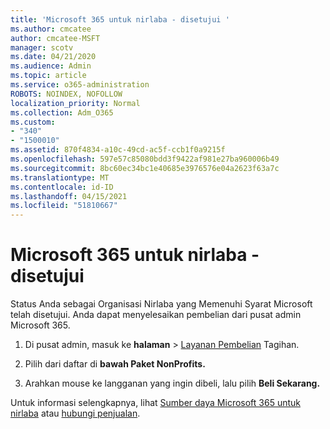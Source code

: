 ```yaml
---
title: 'Microsoft 365 untuk nirlaba - disetujui '
ms.author: cmcatee
author: cmcatee-MSFT
manager: scotv
ms.date: 04/21/2020
ms.audience: Admin
ms.topic: article
ms.service: o365-administration
ROBOTS: NOINDEX, NOFOLLOW
localization_priority: Normal
ms.collection: Adm_O365
ms.custom:
- "340"
- "1500010"
ms.assetid: 870f4834-a10c-49cd-ac5f-ccb1f0a9215f
ms.openlocfilehash: 597e57c85080bdd3f9422af981e27ba960006b49
ms.sourcegitcommit: 8bc60ec34bc1e40685e3976576e04a2623f63a7c
ms.translationtype: MT
ms.contentlocale: id-ID
ms.lasthandoff: 04/15/2021
ms.locfileid: "51810667"
---
```

# <a name="microsoft-365-for-nonprofits---approved"></a>Microsoft 365 untuk nirlaba - disetujui

Status Anda sebagai Organisasi Nirlaba yang Memenuhi Syarat Microsoft telah disetujui. Anda dapat menyelesaikan pembelian dari pusat admin Microsoft 365.

1. Di pusat admin, masuk ke **halaman** \> [Layanan Pembelian](https://go.microsoft.com/fwlink/p/?linkid=868433) Tagihan.

2. Pilih dari daftar di **bawah Paket NonProfits.**

3. Arahkan mouse ke langganan yang ingin dibeli, lalu pilih **Beli Sekarang.**

Untuk informasi selengkapnya, lihat [Sumber daya Microsoft 365 untuk nirlaba](https://www.microsoft.com/nonprofits/microsoft-365) atau [hubungi penjualan](https://www.microsoft.com/nonprofits/contact-us).
